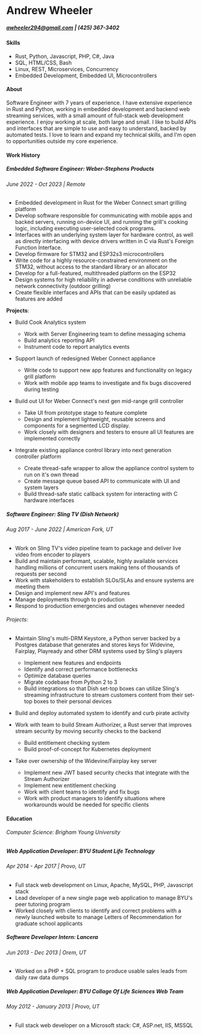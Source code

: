 # Andrew Wheeler
##### awheeler294@gmail.com | (425) 367-3402

#### Skills

* Rust, Python, Javascript, PHP, C#, Java
* SQL, HTML/CSS, Bash 
* Linux, REST, Microservices, Concurrency
* Embedded Development, Embedded UI, Microcontrollers

#### About
Software Engineer with 7 years of experience. I have extensive experience in Rust and Python, 
working in embedded development and backend web streaming services, with a small amount of full-stack
web development experience. I enjoy working at scale, both large and small. I like to build APIs and 
interfaces that are simple to use and easy to understand, backed by automated tests. I love to learn
and expand my technical skills, and I'm open to opportunities outside my core experience.

#### Work History

##### Embedded Software Engineer: Weber-Stephens Products
###### June 2022 - Oct 2023 | Remote

- Embedded development in Rust for the Weber Connect smart grilling platform
- Develop software responsible for communicating with mobile apps and backed servers, 
running on-device UI, and running the grill's cooking logic, including executing 
user-selected cook programs. 
- Interfaces with an underlying system layer for hardware control, as well as 
directly interfacing with device drivers written in C via Rust's Foreign Function Interface.
- Develop firmware for STM32 and ESP32s3 microcontrollers
- Write code for a highly resource-constrained environment on the STM32, without 
access to the standard library or an allocator
- Develop for a full-featured, multithreaded platform on the ESP32
- Design systems for high reliability in adverse conditions with unreliable network 
connectivity (outdoor grilling)
- Create flexible interfaces and APIs that can be easily updated as features are added

**Projects**:

* Build Cook Analytics system
    * Work with Server Engineering team to define messaging schema
    * Build analytics reporting API
    * Instrument code to report analytics events

* Support launch of redesigned Weber Connect appliance
    * Write code to support new app features and functionality on legacy grill platform
    * Work with mobile app teams to investigate and fix bugs discovered during testing

* Build out UI for Weber Connect's next gen mid-range grill controller
    * Take UI from prototype stage to feature complete
    * Design and implement lightweight, reusable screens and components for a segmented LCD display.
    * Work closely with designers and testers to ensure all UI features are implemented correctly

* Integrate existing appliance control library into next generation controller platform
    * Create thread-safe wrapper to allow the appliance control system to run on it's own thread
    * Create message queue based API to communicate with UI and system layers
    * Build thread-safe static callback system for interacting with C hardware interfaces

##### Software Engineer: Sling TV (Dish Network)
###### Aug 2017 - June 2022 | American Fork, UT

- Work on Sling TV's video pipeline team to package and deliver live video from encoder to players
- Build and maintain performant, scalable, highly available services handling millions of concurrent users making tens of thousands of requests per second
- Work with stakeholders to establish SLOs/SLAs and ensure systems are meeting them
- Design and implement new API's and features
- Manage deployments through to production
- Respond to production emergencies and outages whenever needed

###### Projects:

* Maintain Sling's multi-DRM Keystore, a Python server backed by a Postgres database that generates and stores keys for Widevine, Fairplay, Playready and other DRM systems used by Sling's players
   * Implement new features and endpoints
   * Identify and correct performance bottlenecks
   * Optimize database queries
   * Migrate codebase from Python 2 to 3 
   * Build integrations so that Dish set-top boxes can utilize Sling's streaming infrastructure to stream customers content from their set-top boxes to their personal devices

* Build and deploy automated system to identify and curb pirate activity

* Work with team to build Stream Authorizer, a Rust server that improves stream security by moving security checks to the backend
   * Build entitlement checking system
   * Build proof-of-concept for Kubernetes deployment

* Take over ownership of the Widevine/Fairplay key server
   * Implement new JWT based security checks that integrate with the Stream Authorizer
   * Implement new entitlement checking
   * Work with client teams to identify and fix bugs
   * Work with product managers to identify situations where workarounds would be needed for specific clients


#### Education
###### Computer Science: Brigham Young University

##### Web Application Developer: BYU Student Life Technology
###### Apr 2014 - Apr 2017 | Provo, UT

* Full stack web development on Linux, Apache, MySQL, PHP, Javascript stack
* Lead developer of a new single page web application to manage BYU's peer tutoring program
* Worked closely with clients to identify and correct problems with a newly launched website to manage Letters of Recommendation for graduate school applicants

##### Software Developer Intern: Lancera
###### Jun 2013 - Dec 2013 | Orem, UT

* Worked on a PHP + SQL program to produce usable sales leads from daily raw data dumps

##### Web Application Developer: BYU Collage Of Life Sciences Web Team 
###### May 2012 - January 2013 | Provo, UT

* Full stack web developer on a Microsoft stack: C#, ASP.net, IIS, MSSQL


